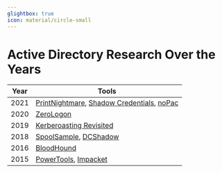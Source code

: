 ```yaml
---
glightbox: true
icon: material/circle-small
---
```


# Active Directory Research Over the Years

| Year | Tools |
|---|---|
| 2021 | [PrintNightmare](https://en.wikipedia.org/wiki/PrintNightmare), [Shadow Credentials](https://posts.specterops.io/shadow-credentials-abusing-key-trust-account-mapping-for-takeover-8ee1a53566ab), [noPac](https://www.secureworks.com/blog/nopac-a-tale-of-two-vulnerabilities-that-could-end-in-ransomware) |
| 2020 | [ZeroLogon](https://www.malwarebytes.com/blog/news/2021/01/the-story-of-zerologon) |
| 2019 | [Kerberoasting Revisited](https://www.slideshare.net/harmj0y/derbycon-2019-kerberoasting-revisited) |
| 2018 | [SpoolSample](https://github.com/leechristensen/SpoolSample), [DCShadow](https://www.dcshadow.com/) |
| 2016 | [BloodHound](https://wald0.com/?p=68) |
| 2015 | [PowerTools](https://github.com/PowerShellEmpire/PowerTools/), [Impacket](https://github.com/fortra/impacket/releases?page=2) |
